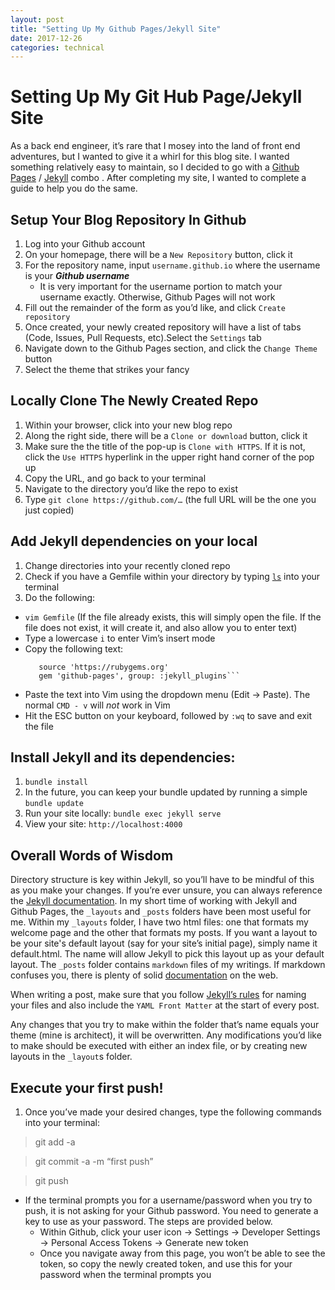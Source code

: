 ```yaml
---
layout: post
title: "Setting Up My Github Pages/Jekyll Site"
date: 2017-12-26 
categories: technical 
---
```


# Setting Up My Git Hub Page/Jekyll Site
As a back end engineer, it’s rare that I mosey into the land of front end adventures, but I wanted to give it a whirl for this blog site. I wanted something relatively easy to maintain, so I decided to go with a [Github Pages](https://pages.github.com) / [Jekyll](https://jekyllrb.com) combo . After completing my site, I wanted to complete a guide to help you do the same. 

## Setup Your Blog Repository In Github 
1. Log into your Github account 
2. On your homepage, there will be a `New Repository` button, click it
3. For the repository name, input `username.github.io` where the username is your *__Github username__* 
    - It is very important for the username portion to match your username exactly. Otherwise, Github Pages will not work 
4. Fill out the remainder of the form as you’d like, and click `Create repository` 
5. Once created, your newly created repository will have a list of tabs (Code, Issues, Pull Requests, etc).Select the `Settings` tab
6. Navigate down to the Github Pages section, and click the `Change Theme` button
7. Select the theme that strikes your fancy 

## Locally Clone The Newly Created Repo
1. Within your browser, click into your new blog repo 
2. Along the right side, there will be a `Clone or download` button, click it
3. Make sure the the title of the pop-up is `Clone with HTTPS`. If it is not, click the `Use HTTPS` hyperlink in the upper right hand corner of the pop up 
4. Copy the URL, and go back to your terminal 
5. Navigate to the directory you’d like the repo to exist
6. Type `git clone https://github.com/…` (the full URL will be the one you just copied) 

## Add Jekyll dependencies on your local
1. Change directories into your recently cloned repo 
2. Check if you have a Gemfile within your directory by typing [`ls`](http://www.mediacollege.com/linux/command/ls.html) into your terminal  
3. Do the following: 
  * `vim Gemfile` (If the file already exists, this will simply open the file. If the file does not exist, it will create it, and also allow you to enter text)
  * Type a lowercase `i` to enter Vim’s insert mode
  * Copy the following text: 
    ```unix
       source 'https://rubygems.org' 
       gem 'github-pages', group: :jekyll_plugins```
  * Paste the text into Vim using the dropdown menu (Edit → Paste). The normal `CMD - v` will *not* work in Vim 
  * Hit the ESC button on your keyboard, followed by `:wq` to save and exit the file

## Install Jekyll and its dependencies:  
1. `bundle install`
2. In the future, you can keep your bundle updated by running a simple `bundle update`
3. Run your site locally: `bundle exec jekyll serve`
4. View your site: `http://localhost:4000`

## Overall Words of Wisdom 
Directory structure is key within Jekyll, so you’ll have to be mindful of this as you make your changes. If you’re ever unsure, you can always reference the [Jekyll documentation](https://jekyllrb.com/docs/structure/). In my short time of working with Jekyll and Github Pages, the `_layouts` and `_posts` folders have been most useful for me. Within my `_layouts` folder, I have two html files: one that formats my welcome page and  the other that formats my posts. If you want a layout to be your site's default layout (say for your site’s initial page), simply name it default.html. The name will allow Jekyll to pick this layout up as your default layout. The `_posts` folder contains `markdown` files of my writings. If markdown confuses you, there is plenty of solid [documentation](https://github.com/adam-p/markdown-here/wiki/Markdown-Cheatsheet) on the web.

When writing a post, make sure that you follow [Jekyll’s rules](https://jekyllrb.com/docs/posts/) for naming your files and also include the `YAML Front Matter` at the start of every post. 

Any changes that you try to make within the folder that’s name equals your theme (mine is architect), it will be overwritten. Any modifications you’d like to make should be executed with either an index file, or by creating new layouts in the `_layout`s folder. 


## Execute your first push!
1. Once you’ve made your desired changes, type the following commands into your terminal: 
> git add -a 

> git commit -a -m “first push”

> git push

  * If the terminal prompts you for a username/password when you try to push, it is not asking for your Github password. You need to generate a key to use as your password. The steps are provided below. 
    * Within Github, click your user icon → Settings → Developer Settings → Personal Access Tokens → Generate new token 
    * Once you navigate away from this page, you won’t be able to see the token, so copy the newly created token, and use this for your password when the terminal prompts you 
